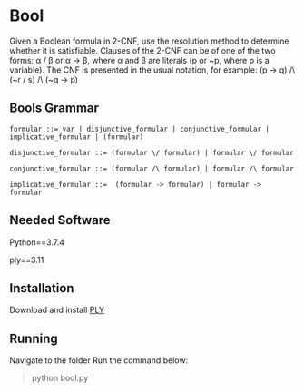 # Bool

Given a Boolean formula in 2-CNF, use the resolution method to determine whether it is satisfiable. Clauses of the 2-CNF can be of one of the two forms: α \/ β or α -> β, where α and β are literals (p or ~p, where p is a variable). The CNF is presented in the usual notation, for example: (p -> q) /\ (~r \/ s) /\ (~q -> p)

## Bools Grammar
```
formular ::= var | disjunctive_formular | conjunctive_formular | implicative_formular | (formular)

disjunctive_formular ::= (formular \/ formular) | formular \/ formular

conjunctive_formular ::= (formular /\ formular) | formular /\ formular

implicative_formular ::=  (formular -> formular) | formular -> formular
```

## Needed Software

Python==3.7.4

ply==3.11

## Installation
Download and install [PLY](https://www.dabeaz.com/ply/)

## Running 
Navigate to the folder
Run the command below:
> python bool.py 
